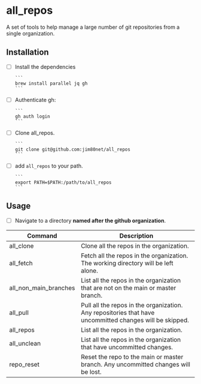 # all_repos

A set of tools to help manage a large number of git repositories from a single organization. 

## Installation

- [ ] Install the dependencies

      ```
      brew install parallel jq gh
      ```

- [ ] Authenticate gh:

      ```
      gh auth login
      ```

- [ ] Clone all_repos. 

      ```
      git clone git@github.com:jim80net/all_repos
      ```

- [ ] add `all_repos` to your path.

      ```
      export PATH=$PATH:/path/to/all_repos
      ```

## Usage

- [ ] Navigate to a directory **named after the github organization**.

Command   | Description
----------|------------
all_clone | Clone all the repos in the organization.
all_fetch | Fetch all the repos in the organization. The working directory will be left alone.
all_non_main_branches | List all the repos in the organization that are not on the main or master branch.
all_pull | Pull all the repos in the organization. Any repositories that have uncommitted changes will be skipped.
all_repos | List all the repos in the organization.
all_unclean | List all the repos in the organization that have uncommitted changes.
repo_reset  <repo name> | Reset the repo to the main or master branch. Any uncommitted changes will be lost.
